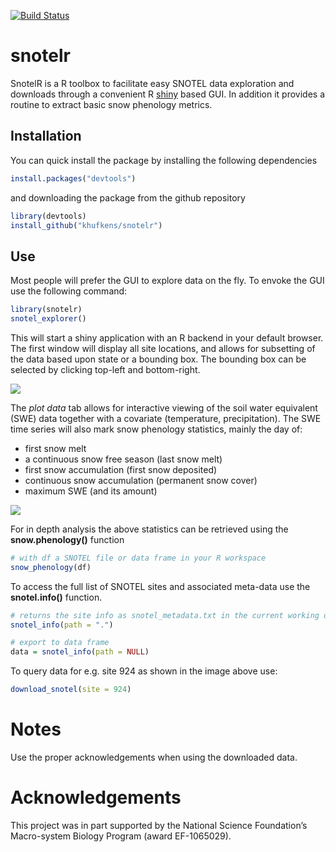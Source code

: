 [![Build Status](https://travis-ci.org/khufkens/snotelr.svg?branch=master)](https://travis-ci.org/khufkens/snotelr)

# snotelr

SnotelR is a R toolbox to facilitate easy SNOTEL data exploration and downloads through a convenient R [shiny](http://shiny.rstudio.com/) based GUI. In addition it provides a routine to extract basic snow phenology metrics.

## Installation

You can quick install the package by installing the following dependencies

```R
install.packages("devtools")
```

and downloading the package from the github repository

```R
library(devtools)
install_github("khufkens/snotelr")
```

## Use

Most people will prefer the GUI to explore data on the fly. To envoke the GUI use the following command:

```R
library(snotelr)
snotel_explorer()
```

This will start a shiny application with an R backend in your default browser. The first window will display all site locations, and allows for subsetting of the data based upon state or a bounding box. The bounding box can be selected by clicking top-left and bottom-right.

![](https://farm1.staticflickr.com/325/31266804673_131c3e8898_b_d.jpg)

The *plot data* tab allows for interactive viewing of the soil water equivalent (SWE) data together with a covariate (temperature, precipitation). The SWE time series will also mark snow phenology statistics, mainly the day of:

- first snow melt
- a continuous snow free season (last snow melt)
- first snow accumulation (first snow deposited)
- continuous snow accumulation (permanent snow cover)
- maximum SWE (and its amount)

![](https://farm1.staticflickr.com/429/31959389961_90723239f3_b_d.jpg)

For in depth analysis the above statistics can be retrieved using the **snow.phenology()** function

```R
# with df a SNOTEL file or data frame in your R workspace
snow_phenology(df)
```

To access the full list of SNOTEL sites and associated meta-data use the **snotel.info()** function.

```R
# returns the site info as snotel_metadata.txt in the current working directory
snotel_info(path = ".") 

# export to data frame
data = snotel_info(path = NULL) 
```

To query data for e.g. site 924 as shown in the image above use:

```R
download_snotel(site = 924)
```

# Notes
Use the proper acknowledgements when using the downloaded data.

# Acknowledgements

This project was in part supported by the National Science Foundation’s Macro-system Biology Program (award EF-1065029).
